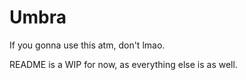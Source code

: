 # Umbra

If you gonna use this atm, don't lmao.

README is a WIP for now, as everything else is as well.
